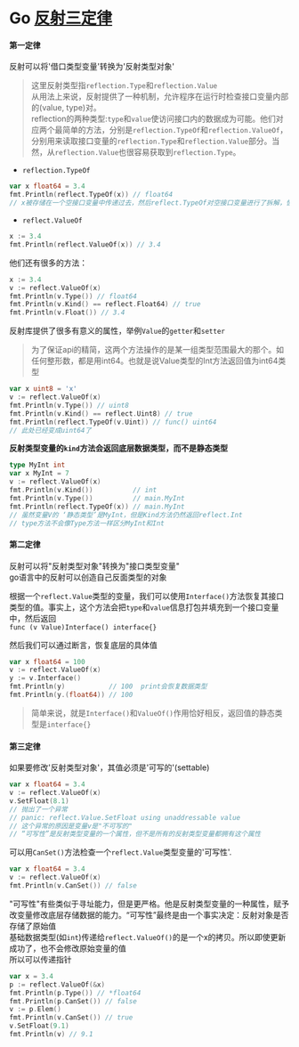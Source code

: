# Go [反射三定律](https://segmentfault.com/a/1190000006190038)
#### 第一定律
反射可以将'借口类型变量'转换为'反射类型对象'  
> 这里反射类型指`reflection.Type`和`reflection.Value`  
从用法上来说，反射提供了一种机制，允许程序在运行时检查接口变量内部的(value, type)对。  
reflection的两种类型:`type`和`value`使访问接口内的数据成为可能。他们对应两个最简单的方法，分别是`reflection.TypeOf`和`reflection.ValueOf`，分别用来读取接口变量的`reflection.Type`和`reflection.Value`部分。当然，从`reflection.Value`也很容易获取到`reflection.Type`。  

- `reflection.TypeOf`  
```go
var x float64 = 3.4
fmt.Println(reflect.TypeOf(x)) // float64
// x被存储在一个空接口变量中传递过去，然后reflect.TypeOf对空接口变量进行了拆解，恢复其类型信息
```

- `reflect.ValueOf`  
```go
x := 3.4
fmt.Println(reflect.ValueOf(x)) // 3.4
```

他们还有很多的方法：  
```go
x := 3.4
v := reflect.ValueOf(x)
fmt.Println(v.Type()) // float64
fmt.Println(v.Kind() == reflect.Float64) // true
fmt.Println(v.Float()) // 3.4
```

反射库提供了很多有意义的属性，举例`Value`的`getter`和`setter`  
> 为了保证api的精简，这两个方法操作的是某一组类型范围最大的那个。如任何整形数，都是用int64。也就是说Value类型的Int方法返回值为int64类型  
```go
var x uint8 = 'x'
v := reflect.ValueOf(x)
fmt.Println(v.Type()) // uint8
fmt.Println(v.Kind() == reflect.Uint8) // true
fmt.Println(reflect.TypeOf(v.Uint)) // func() uint64
// 此处已经变成uint64了
```

**反射类型变量的`kind`方法会返回底层数据类型，而不是静态类型**  
```go
type MyInt int
var x MyInt = 7
v := reflect.ValueOf(x)
fmt.Println(v.Kind())          // int
fmt.Println(v.Type())          // main.MyInt
fmt.Println(reflect.TypeOf(x)) // main.MyInt
// 虽然变量V的 ‘静态类型’是MyInt，但是Kind方法仍然返回reflect.Int
// type方法不会像Type方法一样区分MyInt和Int
```

#### 第二定律
反射可以将"反射类型对象"转换为"接口类型变量"  
go语言中的反射可以创造自己反面类型的对象  

根据一个`reflect.Value`类型的变量，我们可以使用`Interface()`方法恢复其接口类型的值。事实上，这个方法会把`type`和`value`信息打包并填充到一个接口变量中，然后返回  
`func (v Value)Interface() interface{}`  

然后我们可以通过断言，恢复底层的具体值  
```go
var x float64 = 100
v := reflect.ValueOf(x)
y := v.Interface()
fmt.Println(y)           // 100  print会恢复数据类型
fmt.Println(y.(float64)) // 100
```
> 简单来说，就是`Interface()`和`ValueOf()`作用恰好相反，返回值的静态类型是`interface{}`  

#### 第三定律
如果要修改'反射类型对象'，其值必须是'可写的'(settable)  
```go
var x float64 = 3.4
v := reflect.ValueOf(x)
v.SetFloat(8.1)
// 抛出了一个异常
// panic: reflect.Value.SetFloat using unaddressable value
// 这个异常的原因是变量v是"不可写的"
// “可写性”是反射类型变量的一个属性，但不是所有的反射类型变量都拥有这个属性
```
可以用`CanSet()`方法检查一个`reflect.Value`类型变量的'可写性'.  
```go
var x float64 = 3.4
v := reflect.ValueOf(x)
fmt.Println(v.CanSet()) // false
```
"可写性"有些类似于寻址能力，但是更严格。他是反射类型变量的一种属性，赋予改变量修改底层存储数据的能力。“可写性”最终是由一个事实决定：反射对象是否存储了原始值  
基础数据类型(如`int`)传递给`reflect.ValueOf()`的是一个x的拷贝。所以即使更新成功了，也不会修改原始变量的值  
所以可以传递指针  
```go
var x = 3.4
p := reflect.ValueOf(&x)
fmt.Println(p.Type()) // *float64
fmt.Println(p.CanSet()) // false
v := p.Elem()
fmt.Println(v.CanSet()) // true
v.SetFloat(9.1)
fmt.Println(v) // 9.1
```

